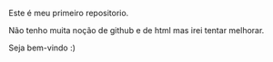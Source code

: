 Este é meu primeiro repositorio.

Não tenho muita noção de github e de html mas irei tentar melhorar.

Seja bem-vindo :)
